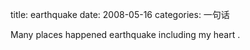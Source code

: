 title: earthquake
date: 2008-05-16
categories: 一句话

Many places happened earthquake including my heart .

